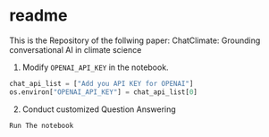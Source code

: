 # readme
This is the Repository of the follwing paper:
ChatClimate: Grounding conversational AI in climate science

1. Modify `OPENAI_API_KEY` in the notebook. 
```python
chat_api_list = ["Add you API KEY for OPENAI"]
os.environ["OPENAI_API_KEY"] = chat_api_list[0]
```

2. Conduct customized Question Answering
```python
Run The notebook
```

